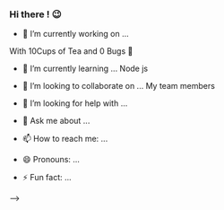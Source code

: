 ### **Hi there !** 😉


- 🔭 I’m currently working on ...

With 10Cups of Tea and 0 Bugs 👾
- 🌱 I’m currently learning ... 
 Node js 
- 👯 I’m looking to collaborate on ... 
My team members
- 🤔 I’m looking for help with ...

- 💬 Ask me about ...

- 📫 How to reach me: ...

- 😄 Pronouns: ...

- ⚡ Fun fact: ...
  
-->
